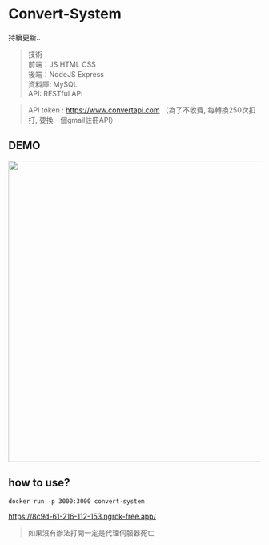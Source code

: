 # Convert-System
持續更新..
> 技術 <br>
前端：JS HTML CSS <br>
後端：NodeJS Express <br>
資料庫: MySQL <br>
API: RESTful API


> API token : https://www.convertapi.com （為了不收費, 每轉換250次扣打, 要換一個gmail註冊API）

## DEMO

<img src="https://github.com/CHUNG-HAO/Convert-System/assets/67829896/654c3031-0a9d-4f92-b8fa-9bc564137101" width="800" height="600">

## how to use?

```docker
docker run -p 3000:3000 convert-system
```
https://8c9d-61-216-112-153.ngrok-free.app/

> 如果沒有辦法打開一定是代理伺服器死亡
